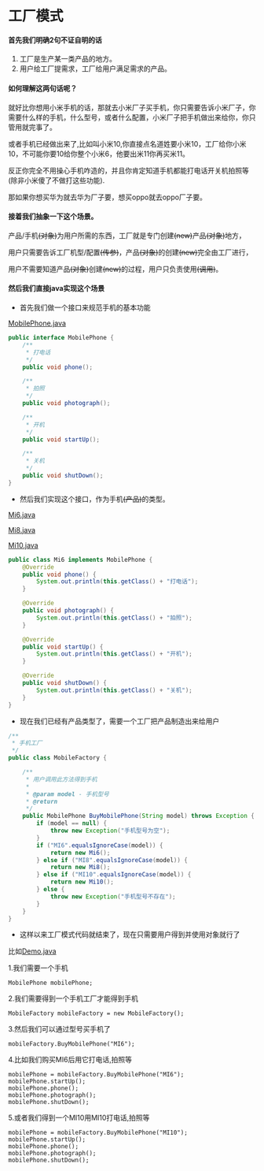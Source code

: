# 工厂模式

#### 首先我们明确2句不证自明的话

1. 工厂是生产某一类产品的地方。
2. 用户给工厂提需求，工厂给用户满足需求的产品。

#### 如何理解这两句话呢？

就好比你想用小米手机的话，那就去小米厂子买手机，你只需要告诉小米厂子，你需要什么样的手机，什么型号，或者什么配置，小米厂子把手机做出来给你，你只管用就完事了。

或者手机已经做出来了,比如叫小米10,你直接点名道姓要小米10，工厂给你小米10，不可能你要10给你整个小米6，他要出米11你再买米11。

反正你完全不用操心手机咋造的，并且你肯定知道手机都能打电话开关机拍照等(除非小米傻了不做打这些功能).

那如果你想买华为就去华为厂子要，想买oppo就去oppo厂子要。

#### 接着我们抽象一下这个场景。

产品/手机~~(对象)~~为用户所需的东西，工厂就是专门创建~~(new)~~产品~~(对象)~~地方，

用户只需要告诉工厂机型/配置~~(传参)~~，产品~~(对象)~~的创建~~(new)~~完全由工厂进行，

用户不需要知道产品~~(对象)~~创建~~(new)~~的过程，用户只负责使用~~(调用)~~。

#### 然后我们直接java实现这个场景
* 首先我们做一个接口来规范手机的基本功能

[MobilePhone.java](firm\MobilePhone.java)
```java
public interface MobilePhone {
    /**
     * 打电话
     */
    public void phone();

    /**
     * 拍照
     */
    public void photograph();

    /**
     * 开机
     */
    public void startUp();

    /**
     * 关机
     */
    public void shutDown();
}
```
* 然后我们实现这个接口，作为手机~~(产品)~~的类型。

[Mi6.java](firm\xiaomi\Mi6.java)

[Mi8.java](firm\xiaomi\Mi8.java)

[Mi10.java](firm\xiaomi\Mi10.java)
```java
public class Mi6 implements MobilePhone {
    @Override
    public void phone() {
        System.out.println(this.getClass() + "打电话");
    }

    @Override
    public void photograph() {
        System.out.println(this.getClass() + "拍照");
    }

    @Override
    public void startUp() {
        System.out.println(this.getClass() + "开机");
    }

    @Override
    public void shutDown() {
        System.out.println(this.getClass() + "关机");
    }
}
```

* 现在我们已经有产品类型了，需要一个工厂把产品制造出来给用户
```java
/**
 * 手机工厂
 */
public class MobileFactory {

    /**
     * 用户调用此方法得到手机
     *
     * @param model - 手机型号
     * @return
     */
    public MobilePhone BuyMobilePhone(String model) throws Exception {
        if (model == null) {
            throw new Exception("手机型号为空");
        }
        if ("MI6".equalsIgnoreCase(model)) {
            return new Mi6();
        } else if ("MI8".equalsIgnoreCase(model)) {
            return new Mi8();
        } else if ("MI10".equalsIgnoreCase(model)) {
            return new Mi10();
        } else {
            throw new Exception("手机型号不存在");
        }
    }
}
```
* 这样以来工厂模式代码就结束了，现在只需要用户得到并使用对象就行了

比如[Demo.java](Demo.java)

1.我们需要一个手机
```
MobilePhone mobilePhone;
```
2.我们需要得到一个手机工厂才能得到手机
```
MobileFactory mobileFactory = new MobileFactory();
```
3.然后我们可以通过型号买手机了
```
mobileFactory.BuyMobilePhone("MI6");
```
4.比如我们购买MI6后用它打电话,拍照等
```
mobilePhone = mobileFactory.BuyMobilePhone("MI6");
mobilePhone.startUp();
mobilePhone.phone();
mobilePhone.photograph();
mobilePhone.shutDown();
```
5.或者我们得到一个MI10用MI10打电话,拍照等
```
mobilePhone = mobileFactory.BuyMobilePhone("MI10");
mobilePhone.startUp();
mobilePhone.phone();
mobilePhone.photograph();
mobilePhone.shutDown();
```